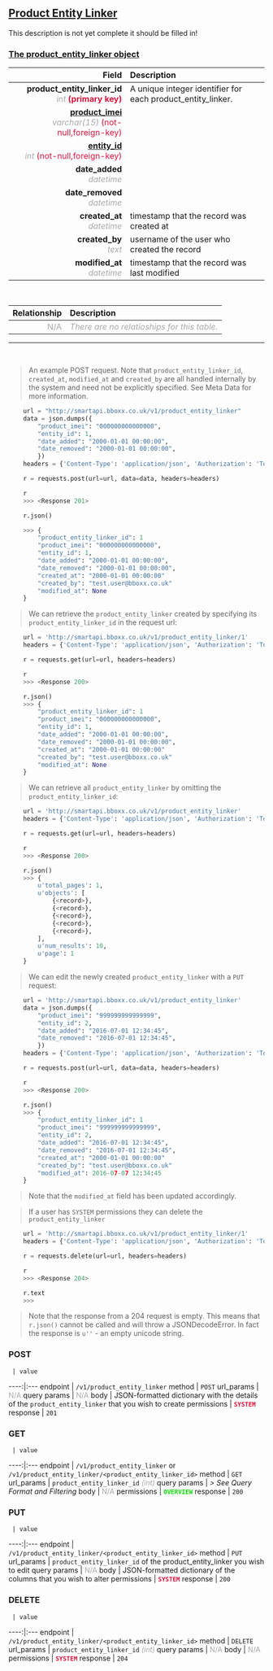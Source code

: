 ## <u>Product Entity Linker</u>
This description is not yet complete it should be filled in!


### <u>The product_entity_linker object</u>

Field | Description
------:|:------------
__product_entity_linker_id__ <br><font color="DarkGray">_int_</font> <font color="Crimson">__(primary key)__</font> | A unique integer identifier for each product_entity_linker.
__<a href="/#product">product_imei</a>__ <br><font color="DarkGray">_varchar(15)_</font> <font color="Crimson">(not-null,foreign-key)</font> | 
__<a href="/#entity">entity_id</a>__ <br><font color="DarkGray">_int_</font> <font color="Crimson">(not-null,foreign-key)</font> | 
__date_added__ <br><font color="DarkGray">_datetime_</font> <font color="Crimson"></font> | 
__date_removed__ <br><font color="DarkGray">_datetime_</font> <font color="Crimson"></font> | 
__created_at__  <br><font color="DarkGray">_datetime_</font> | timestamp that the record was created at
__created_by__  <br><font color="DarkGray">_text_</font>| username of the user who created the record
__modified_at__ <br><font color="DarkGray">_datetime_</font>| timestamp that the record was last modified


<br>

Relationship | Description
-------------:|:------------
<font color="DarkGray">N/A</font> | <font color="DarkGray">_There are no relatioships for this table._</font>

<hr>
<br>

> An example POST request. Note that `product_entity_linker_id`, `created_at`, `modified_at` and `created_by` are all handled internally by the system and need not be explicitly specified. See Meta Data for more information.

```python
    url = "http://smartapi.bboxx.co.uk/v1/product_entity_linker"
    data = json.dumps({
		"product_imei": "000000000000000",
		"entity_id": 1,
		"date_added": "2000-01-01 00:00:00",
		"date_removed": "2000-01-01 00:00:00",
		})
    headers = {'Content-Type': 'application/json', 'Authorization': 'Token token=' + <valid_token>}

    r = requests.post(url=url, data=data, headers=headers)

    r
    >>> <Response 201>

    r.json()

    >>> {
		"product_entity_linker_id": 1
		"product_imei": "000000000000000",
		"entity_id": 1,
		"date_added": "2000-01-01 00:00:00",
		"date_removed": "2000-01-01 00:00:00",
		"created_at": "2000-01-01 00:00:00"
		"created_by": "test.user@bboxx.co.uk"
		"modified_at": None
	}
```

> We can retrieve the `product_entity_linker` created by specifying its `product_entity_linker_id` in the request url:

```python
    url = 'http://smartapi.bboxx.co.uk/v1/product_entity_linker/1'
    headers = {'Content-Type': 'application/json', 'Authorization': 'Token token=' + <valid_token>}

    r = requests.get(url=url, headers=headers)

    r
    >>> <Response 200>

    r.json()
    >>> {
		"product_entity_linker_id": 1
		"product_imei": "000000000000000",
		"entity_id": 1,
		"date_added": "2000-01-01 00:00:00",
		"date_removed": "2000-01-01 00:00:00",
		"created_at": "2000-01-01 00:00:00"
		"created_by": "test.user@bboxx.co.uk"
		"modified_at": None
	}
```

> We can retrieve all `product_entity_linker` by omitting the `product_entity_linker_id`:

```python
    url = 'http://smartapi.bboxx.co.uk/v1/product_entity_linker'
    headers = {'Content-Type': 'application/json', 'Authorization': 'Token token=' + <valid_token>}

    r = requests.get(url=url, headers=headers)

    r
    >>> <Response 200>

    r.json()
    >>> {
        u'total_pages': 1,
        u'objects': [
            {<record>},
            {<record>},
            {<record>},
            {<record>},
            {<record>},
        ],
        u'num_results': 10,
        u'page': 1
    }
```

> We can edit the newly created `product_entity_linker` with a `PUT` request:

```python
    url = 'http://smartapi.bboxx.co.uk/v1/product_entity_linker'
    data = json.dumps({
		"product_imei": "999999999999999",
		"entity_id": 2,
		"date_added": "2016-07-01 12:34:45",
		"date_removed": "2016-07-01 12:34:45",
		})
    headers = {'Content-Type': 'application/json', 'Authorization': 'Token token=' + <valid_token>}

    r = requests.post(url=url, data=data, headers=headers)

    r
    >>> <Response 200>

    r.json()
    >>> {
		"product_entity_linker_id": 1
		"product_imei": "999999999999999",
		"entity_id": 2,
		"date_added": "2016-07-01 12:34:45",
		"date_removed": "2016-07-01 12:34:45",
		"created_at": "2000-01-01 00:00:00"
		"created_by": "test.user@bboxx.co.uk"
		"modified_at": 2016-07-07 12:34:45
	}
```
> Note that the `modified_at` field has been updated accordingly.

> If a user has `SYSTEM` permissions they can delete the `product_entity_linker`

```python
    url = 'http://smartapi.bboxx.co.uk/v1/product_entity_linker/1'
    headers = {'Content-Type': 'application/json', 'Authorization': 'Token token=' + <valid_token>}

    r = requests.delete(url=url, headers=headers)

    r
    >>> <Response 204>

    r.text
    >>>
```
> Note that the response from a 204 request is empty. This means that `r.json()` cannot be called and will throw a JSONDecodeError. In fact the response is `u''` - an empty unicode string.


### POST
     | value
 ----:|:---
endpoint | `/v1/product_entity_linker`
method | `POST`
url_params | <font color="DarkGray">N/A</font>
query params | <font color="DarkGray">N/A</font>
body | JSON-formatted dictionary with the details of the `product_entity_linker` that you wish to create
permissions | <font color="Crimson">__`SYSTEM`__</font>
response | `201`

### GET
     | value
 ----:|:---
endpoint | `/v1/product_entity_linker` or `/v1/product_entity_linker/<product_entity_linker_id>`
method | `GET`
url_params | `product_entity_linker_id` <font color="DarkGray">_(int)_</font>
query params | *> See Query Format and Filtering*
body | <font color="DarkGray">N/A</font>
permissions | <font color="Jade">__`OVERVIEW`__</font>
response | `200`

### PUT
     | value
 ----:|:---
endpoint | `/v1/product_entity_linker/<product_entity_linker_id>`
method | `PUT`
url_params | `product_entity_linker_id` of the product_entity_linker you wish to edit
query params | <font color="DarkGray">N/A</font>
body | JSON-formatted dictionary of the columns that you wish to alter
permissions | <font color="Crimson">__`SYSTEM`__</font>
response | `200`

### DELETE
     | value
 ----:|:---
endpoint | `/v1/product_entity_linker/<product_entity_linker_id>`
method | `DELETE`
url_params | `product_entity_linker_id` <font color="DarkGray">_(int)_</font>
query params | <font color="DarkGray">N/A</font>
body | <font color="DarkGray">N/A</font>
permissions | <font color="Crimson">__`SYSTEM`__</font>
response | `204`
    